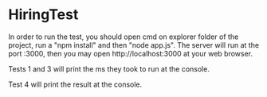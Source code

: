 # HiringTest

In order to run the test, you should open cmd on explorer folder of the project, run a "npm install" and then "node app.js".
The server will run at the port :3000, then you may open http://localhost:3000 at your web browser.

Tests 1 and 3 will print the ms they took to run at the console.

Test 4 will print the result at the console.


